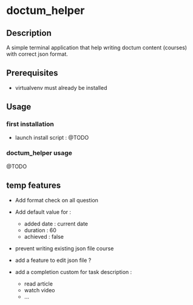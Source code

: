 # doctum_helper

## Description

A simple terminal application that help writing doctum content (courses) with correct json format.

## Prerequisites 

- virtualvenv must already be installed

## Usage

### first installation 

- launch install script :
@TODO

### doctum_helper usage

@TODO

## temp features 

- Add format check on all question
- Add default value for :
    - added date : current date
    - duration : 60 
    - achieved : false

- prevent writing existing json file course
- add a feature to edit json file ?
- add a completion custom for task description :
    - read article
    - watch video
    - ...